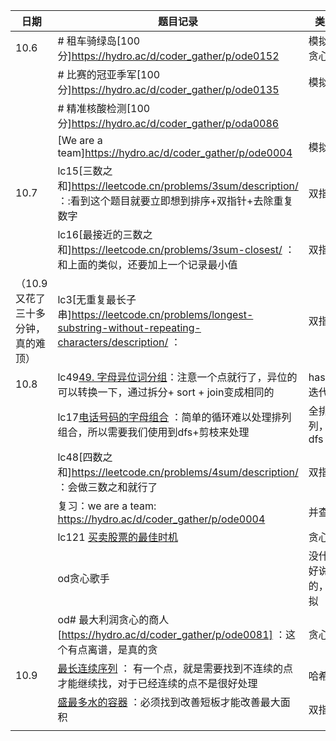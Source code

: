 
| 日期                  | 题目记录                                                                                                                   | 类型        |
| ------------------- | ---------------------------------------------------------------------------------------------------------------------- | --------- |
| 10.6                | # 租车骑绿岛[100分]https://hydro.ac/d/coder_gather/p/ode0152                                                                 | 模拟，贪心     |
|                     | # 比赛的冠亚季军[100分]https://hydro.ac/d/coder_gather/p/ode0135                                                               | 模拟        |
|                     | # 精准核酸检测[100分]https://hydro.ac/d/coder_gather/p/oda0086                                                                |           |
|                     | [We are a team]https://hydro.ac/d/coder_gather/p/ode0004                                                               | 模拟        |
| 10.7                | lc15[三数之和]https://leetcode.cn/problems/3sum/description/ ：:看到这个题目就要立即想到排序+双指针+去除重复数字                                   | 双指针       |
|                     | lc16[最接近的三数之和]https://leetcode.cn/problems/3sum-closest/ ： 和上面的类似，还要加上一个记录最小值                                          | 双指针       |
| （10.9又花了三十多分钟，真的难顶） | lc3[无重复最长子串]https://leetcode.cn/problems/longest-substring-without-repeating-characters/description/ ：                 | 双指针       |
| 10.8                | lc49[49. 字母异位词分组](https://leetcode.cn/problems/group-anagrams/)：注意一个点就行了，异位的可以转换一下，通过拆分+ sort + join变成相同的              | hash，迭代器  |
|                     | lc17[电话号码的字母组合](https://leetcode.cn/problems/letter-combinations-of-a-phone-number/) ：简单的循环难以处理排列组合，所以需要我们使用到dfs+剪枝来处理 | 全排列，dfs   |
|                     | lc48[四数之和]https://leetcode.cn/problems/4sum/description/ ：会做三数之和就行了                                                    | 双指针       |
|                     | 复习：we are a team: https://hydro.ac/d/coder_gather/p/ode0004                                                            | 并查集       |
|                     | lc121 [买卖股票的最佳时机](https://leetcode.cn/problems/best-time-to-buy-and-sell-stock/)                                       | 贪心        |
|                     | od贪心歌手                                                                                                                 | 没什么好说的，模拟 |
|                     | od# 最大利润贪心的商人[https://hydro.ac/d/coder_gather/p/ode0081] ：这个有点离谱，是真的贪                                                  | 贪心        |
| 10.9                | [最长连续序列](https://leetcode.cn/problems/longest-consecutive-sequence/) ： 有一个点，就是需要找到不连续的点才能继续找，对于已经连续的点不是很好处理            | 哈希表       |
|                     | [盛最多水的容器](https://leetcode.cn/problems/container-with-most-water/) ：必须找到改善短板才能改善最大面积                                   | 双指针       |
|                     |                                                                                                                        |           |
